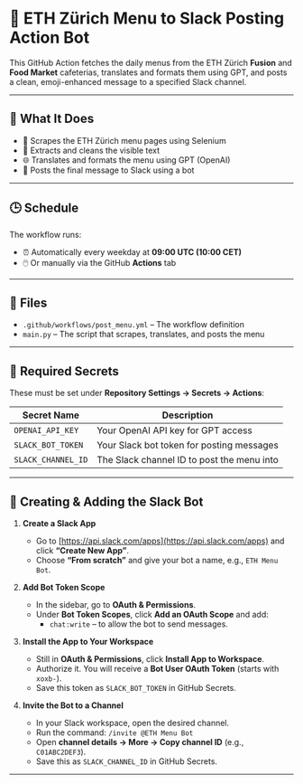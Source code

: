# 🧾 ETH Zürich Menu to Slack Posting Action Bot

This GitHub Action fetches the daily menus from the ETH Zürich **Fusion** and **Food Market** cafeterias, translates and formats them using GPT, and posts a clean, emoji-enhanced message to a specified Slack channel.

---

## 🚀 What It Does

- 🧪 Scrapes the ETH Zürich menu pages using Selenium  
- 🧼 Extracts and cleans the visible text  
- 🌐 Translates and formats the menu using GPT (OpenAI)  
- 💬 Posts the final message to Slack using a bot  

---

## 🕒 Schedule

The workflow runs:

- ⏰ Automatically every weekday at **09:00 UTC (10:00 CET)**  
- 🖱️ Or manually via the GitHub **Actions** tab  

---

## 📁 Files

- `.github/workflows/post_menu.yml` – The workflow definition  
- `main.py` – The script that scrapes, translates, and posts the menu  

---

## 🔐 Required Secrets

These must be set under **Repository Settings → Secrets → Actions**:

| Secret Name        | Description                                      |
|--------------------|--------------------------------------------------|
| `OPENAI_API_KEY`   | Your OpenAI API key for GPT access               |
| `SLACK_BOT_TOKEN`  | Your Slack bot token for posting messages        |
| `SLACK_CHANNEL_ID` | The Slack channel ID to post the menu into       |

---

## 🤖 Creating & Adding the Slack Bot

1. **Create a Slack App**
   - Go to [https://api.slack.com/apps](https://api.slack.com/apps) and click **“Create New App”**.
   - Choose **“From scratch”** and give your bot a name, e.g., `ETH Menu Bot`.

2. **Add Bot Token Scope**
   - In the sidebar, go to **OAuth & Permissions**.
   - Under **Bot Token Scopes**, click **Add an OAuth Scope** and add:
     - `chat:write` – to allow the bot to send messages.

3. **Install the App to Your Workspace**
   - Still in **OAuth & Permissions**, click **Install App to Workspace**.
   - Authorize it. You will receive a **Bot User OAuth Token** (starts with `xoxb-`).
   - Save this token as `SLACK_BOT_TOKEN` in GitHub Secrets.

4. **Invite the Bot to a Channel**
   - In your Slack workspace, open the desired channel.
   - Run the command: `/invite @ETH Menu Bot`
   - Open **channel details → More → Copy channel ID** (e.g., `C01ABC2DEF3`).
   - Save this as `SLACK_CHANNEL_ID` in GitHub Secrets.

---